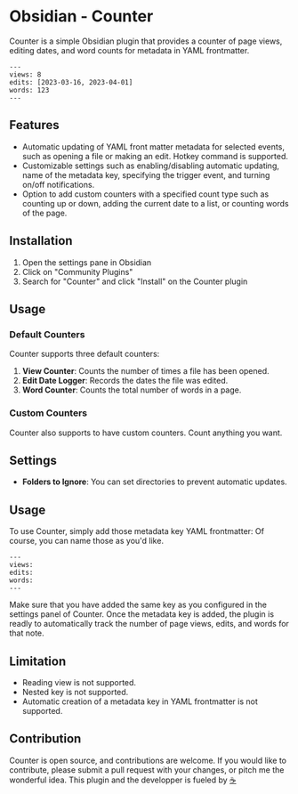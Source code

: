 # Obsidian - Counter

Counter is a simple Obsidian plugin that provides a counter of page views, editing dates, and word counts for metadata in YAML frontmatter.

```
---
views: 8
edits: [2023-03-16, 2023-04-01]
words: 123
---
```

## Features

- Automatic updating of YAML front matter metadata for selected events, such as opening a file or making an edit. Hotkey command is supported.
- Customizable settings such as enabling/disabling automatic updating, name of the metadata key, specifying the trigger event, and turning on/off notifications.
- Option to add custom counters with a specified count type such as counting up or down, adding the current date to a list, or counting words of the page.

## Installation

1. Open the settings pane in Obsidian
2. Click on "Community Plugins"
3. Search for "Counter" and click "Install" on the Counter plugin

## Usage

### Default Counters

Counter supports three default counters:

1. **View Counter**: Counts the number of times a file has been opened.
2. **Edit Date Logger**: Records the dates the file was edited.
3. **Word Counter**: Counts the total number of words in a page.

### Custom Counters

Counter also supports to have custom counters. Count anything you want.

## Settings

- **Folders to Ignore**: You can set directories to prevent automatic updates.

## Usage

To use Counter, simply add those metadata key YAML frontmatter:
Of course, you can name those as you'd like.
```
---
views: 
edits: 
words: 
---
```

Make sure that you have added the same key as you configured in the settings panel of Counter.
Once the metadata key is added, the plugin is readly to automatically track the number of page views, edits, and words for that note. 

## Limitation
- Reading view is not supported.
- Nested key is not supported.
- Automatic creation of a metadata key in YAML frontmatter is not supported.

## Contribution

Counter is open source, and contributions are welcome. If you would like to contribute, please submit a pull request with your changes, or pitch me the wonderful idea. This plugin and the developper is fueled by [☕️](https://www.buymeacoffee.com/rmutt1992m)
